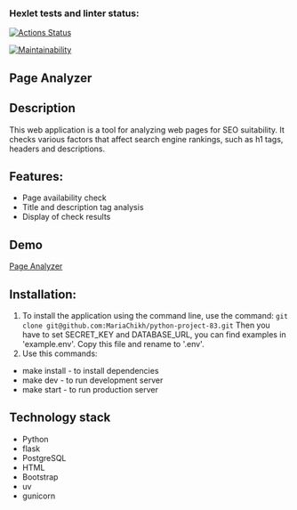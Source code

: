 ### Hexlet tests and linter status:
[![Actions Status](https://github.com/MariaChikh/python-project-83/actions/workflows/hexlet-check.yml/badge.svg)](https://github.com/MariaChikh/python-project-83/actions)

[![Maintainability](https://api.codeclimate.com/v1/badges/15c13623b4168c5f781a/maintainability)](https://codeclimate.com/github/MariaChikh/python-project-83/maintainability)

## Page Analyzer

## Description
This web application is a tool for analyzing web pages for SEO suitability. It checks various factors that affect search engine rankings, such as h1 tags, headers and descriptions.

## Features:

- Page availability check
- Title and description tag analysis
- Display of check results

## Demo
[Page Analyzer](https://python-project-83-q8v2.onrender.com)

## Installation:

1. To install the application using the command line, use the command: ```git clone git@github.com:MariaChikh/python-project-83.git```
Then you have to set SECRET_KEY and DATABASE_URL, you can find examples in 'example.env'. Copy this file and rename to '.env'.
2. Use this commands:
- make install - to install dependencies
- make dev - to run development server
- make start - to run production server


## Technology stack
- Python
- flask
- PostgreSQL
- HTML
- Bootstrap
- uv
- gunicorn
